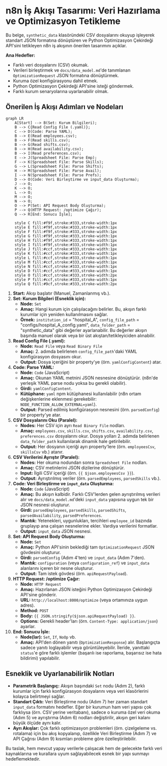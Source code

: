 # n8n İş Akışı Tasarımı: Veri Hazırlama ve Optimizasyon Tetikleme

Bu belge, `synthetic_data` klasöründeki CSV dosyalarını okuyup işleyerek standart JSON formatına dönüştüren ve Python Optimizasyon Çekirdeği API'sini tetikleyen n8n iş akışının önerilen tasarımını açıklar.

**Ana Hedefler:**

*   Farklı veri dosyalarını (CSV) okumak.
*   Verileri birleştirmek ve `docs/data_model.md`'de tanımlanan `OptimizationRequest` JSON formatına dönüştürmek.
*   Kuruma özel konfigürasyonu dahil etmek.
*   Python Optimizasyon Çekirdeği API'sine isteği göndermek.
*   Farklı kurum senaryolarına uyarlanabilir olmak.

## Önerilen İş Akışı Adımları ve Nodeları

```mermaid
graph LR
    A[Start] --> B(Set: Kurum Bilgileri);
    B --> C{Read Config File (.yaml)};
    C --> D(Code: Parse YAML);
    B --> E(Read employees.csv);
    B --> F(Read skills.csv);
    B --> G(Read shifts.csv);
    B --> H(Read availability.csv);
    B --> I(Read preferences.csv);
    E --> J(Spreadsheet File: Parse Emp);
    F --> K(Spreadsheet File: Parse Skills);
    G --> L(Spreadsheet File: Parse Shifts);
    H --> M(Spreadsheet File: Parse Avail);
    I --> N(Spreadsheet File: Parse Prefs);
    D --> O(Code: Veri Birleştirme ve input_data Oluşturma);
    J --> O;
    K --> O;
    L --> O;
    M --> O;
    N --> O;
    O --> P(Set: API Request Body Oluşturma);
    P --> Q(HTTP Request: /optimize Çağır);
    Q --> R[End: Sonucu İşle];

    style C fill:#f9f,stroke:#333,stroke-width:1px
    style E fill:#f9f,stroke:#333,stroke-width:1px
    style F fill:#f9f,stroke:#333,stroke-width:1px
    style G fill:#f9f,stroke:#333,stroke-width:1px
    style H fill:#f9f,stroke:#333,stroke-width:1px
    style I fill:#f9f,stroke:#333,stroke-width:1px
    style J fill:#ccf,stroke:#333,stroke-width:1px
    style K fill:#ccf,stroke:#333,stroke-width:1px
    style L fill:#ccf,stroke:#333,stroke-width:1px
    style M fill:#ccf,stroke:#333,stroke-width:1px
    style N fill:#ccf,stroke:#333,stroke-width:1px
    style D fill:#ccf,stroke:#333,stroke-width:1px
    style O fill:#ccf,stroke:#333,stroke-width:2px
    style P fill:#ccf,stroke:#333,stroke-width:1px
    style Q fill:#9cf,stroke:#333,stroke-width:2px
```

1.  **Start:** Akışı başlatır (Manuel, Zamanlanmış vb.).
2.  **Set: Kurum Bilgileri (Esneklik için):**
    *   **Node:** `Set`
    *   **Amaç:** Hangi kurum için çalışılacağını belirler. Bu, akışın farklı kurumlar için yeniden kullanılmasını sağlar.
    *   **Örnek:** `institution_id` = "hospital_A", `config_file_path` = "configs/hospital_A_config.yaml", `data_folder_path` = "synthetic_data" gibi değerler ayarlanabilir. Bu değerler akışın başında manuel olarak veya bir üst akıştan/tetikleyiciden alınabilir.
3.  **Read Config File (.yaml):**
    *   **Node:** `Read File` veya `Read Binary File`
    *   **Amaç:** 2. adımda belirlenen `config_file_path`'daki YAML konfigürasyon dosyasını okur.
    *   **Output:** Dosya içeriğini bir property'ye (örn. `yamlConfigContent`) atar.
4.  **Code: Parse YAML:**
    *   **Node:** `Code` (JavaScript)
    *   **Amaç:** Okunan YAML metnini JSON nesnesine dönüştürür. (n8n'de yerleşik YAML parse nodu yoksa bu gerekli olabilir).
    *   **Girdi:** `yamlConfigContent`.
    *   **Kütüphane:** `yaml` npm kütüphanesi kullanılabilir (n8n ortam değişkenlerine eklenmesi gerekebilir: `NODE_FUNCTION_ALLOW_EXTERNAL=yaml`).
    *   **Output:** Parsed edilmiş konfigürasyon nesnesini (örn. `parsedConfig`) bir property'ye atar.
5.  **CSV Dosyalarını Oku (Paralel):**
    *   **Nodes:** Her CSV için ayrı `Read Binary File` nodları.
    *   **Amaç:** `employees.csv`, `skills.csv`, `shifts.csv`, `availability.csv`, `preferences.csv` dosyalarını okur. Dosya yolları 2. adımda belirlenen `data_folder_path` kullanılarak dinamik hale getirilebilir.
    *   **Output:** Her dosyanın içeriği ayrı property'lere (örn. `employeesCsv`, `skillsCsv` vb.) atanır.
6.  **CSV Verilerini Ayrıştır (Paralel):**
    *   **Nodes:** Her okuma nodundan sonra `Spreadsheet File` nodları.
    *   **Amaç:** CSV metinlerini JSON dizilerine dönüştürür.
    *   **Input:** İlgili CSV içeriği (örn. `{{ $json.employeesCsv }}`).
    *   **Output:** Ayrıştırılmış veriler (örn. `parsedEmployees`, `parsedSkills` vb.).
7.  **Code: Veri Birleştirme ve `input_data` Oluşturma:**
    *   **Node:** `Code` (JavaScript)
    *   **Amaç:** Bu akışın kalbidir. Farklı CSV'lerden gelen ayrıştırılmış verileri alır ve `docs/data_model.md`'deki `input_data` yapısına uygun tek bir JSON nesnesi oluşturur.
    *   **Girdi:** `parsedEmployees`, `parsedSkills`, `parsedShifts`, `parsedAvailability`, `parsedPreferences`.
    *   **Mantık:** Yetenekleri, uygunlukları, tercihleri `employee_id` bazında gruplayıp ana çalışan nesnelerine ekler. Vardiya verilerini formatlar.
    *   **Output:** `input_data` JSON nesnesi.
8.  **Set: API Request Body Oluşturma:**
    *   **Node:** `Set`
    *   **Amaç:** Python API'sinin beklediği tam `OptimizationRequest` JSON gövdesini oluşturur.
    *   **Girdi:** `parsedConfig` (Adım 4'ten) ve `input_data` (Adım 7'den).
    *   **Mantık:** `configuration` (veya `configuration_ref`) ve `input_data` alanlarını içeren bir nesne oluşturur.
    *   **Output:** Tam istek gövdesi (örn. `apiRequestPayload`).
9.  **HTTP Request: /optimize Çağır:**
    *   **Node:** `HTTP Request`
    *   **Amaç:** Hazırlanan JSON isteğini Python Optimizasyon Çekirdeği API'sine gönderir.
    *   **URL:** `http://localhost:8000/optimize` (veya ortamınıza uygun adres).
    *   **Method:** `POST`
    *   **Body:** `{{ JSON.stringify($json.apiRequestPayload) }}`.
    *   **Options:** Gerekli header'ları (örn. `Content-Type: application/json`) ayarlar.
10. **End: Sonucu İşle:**
    *   **Node(lar):** `Set`, `If`, `NoOp` vb.
    *   **Amaç:** API'den dönen yanıtı (`OptimizationResponse`) alır. Başlangıçta sadece yanıtı loglayabilir veya görüntüleyebilir. İleride, yanıttaki `status`'e göre farklı işlemler (başarılı ise raporlama, başarısız ise hata bildirimi) yapılabilir.

## Esneklik ve Uyarlanabilirlik Notları

*   **Parametrik Başlangıç:** Akışın başındaki `Set` nodu (Adım 2), farklı kurumlar için farklı konfigürasyon dosyalarını veya veri klasörlerini kolayca belirtmeyi sağlar.
*   **Standart Çıktı:** Veri Birleştirme nodu (Adım 7) her zaman standart `input_data` formatını hedefler. Eğer bir kurumun ham veri yapısı çok farklıysa (örn. CSV yerine veritabanı), sadece o kuruma özel veri okuma (Adım 5) ve ayrıştırma (Adım 6) nodları değiştirilir, akışın geri kalanı büyük ölçüde aynı kalır.
*   **Ayrı Akışlar:** Çok farklı optimizasyon problemleri (örn. çizelgeleme vs. rotalama) için bu akış kopyalanıp, özellikle Veri Birleştirme (Adım 7) ve API Çağrısı (Adım 9) kısımları probleme göre özelleştirilebilir.

Bu taslak, hem mevcut yapay verilerle çalışacak hem de gelecekte farklı veri kaynaklarına ve kurallara uyum sağlayabilecek esnek bir yapı sunmayı hedeflemektedir. 